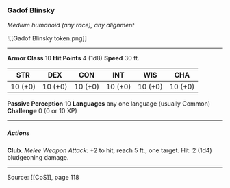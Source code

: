### Gadof Blinsky
_Medium humanoid (any race), any alignment_

![[Gadof Blinsky token.png]]


---

**Armor Class** 10
**Hit Points** 4 (1d8)
**Speed** 30 ft.

| STR     | DEX     | CON     | INT     | WIS     | CHA     |
|---------|---------|---------|---------|---------|---------|
| 10 (+0) | 10 (+0) | 10 (+0) | 10 (+0) | 10 (+0) | 10 (+0) |

**Passive Perception** 10
**Languages** any one language (usually Common)
**Challenge** 0 (0 or 10 XP)

---

##### Actions
**Club**. _Melee Weapon Attack:_ +2 to hit, reach 5 ft., one target. Hit: 2 (1d4) bludgeoning damage.


---

Source: [[CoS]], page 118